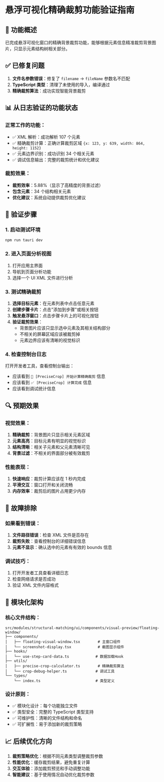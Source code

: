 # 悬浮可视化精确裁剪功能验证指南

## 🎯 功能概述

已完成悬浮可视化窗口的精确背景裁剪功能，能够根据元素信息精准裁剪背景图片，只显示元素结构树相关部分。

## ✅ 已修复问题

1. **文件名参数错误**：修复了 `filename` → `fileName` 参数名不匹配
2. **TypeScript 类型**：清理了未使用的导入，编译通过
3. **精确裁剪算法**：成功实现智能背景裁剪

## 📊 从日志验证的功能状态

### 正常工作的功能：

- ✅ XML 解析：成功解析 107 个元素
- ✅ 精确裁剪计算：正确计算裁剪区域 `{x: 123, y: 639, width: 864, height: 1152}`
- ✅ 元素边界识别：成功识别 34 个相关元素
- ✅ 调试信息输出：完整的裁剪统计和优化建议

### 裁剪效果：

- **裁剪效率**：5.88%（显示了高精度的背景过滤）
- **包含元素**：34 个结构相关元素
- **优化建议**：系统自动提供裁剪优化建议

## 🧪 验证步骤

### 1. 启动测试环境

```bash
npm run tauri dev
```

### 2. 进入页面分析视图

1. 打开应用主界面
2. 导航到页面分析功能
3. 选择一个 UI XML 文件进行分析

### 3. 测试精确裁剪

1. **选择目标元素**：在元素列表中点击任意元素
2. **创建步骤卡片**：点击"添加到步骤"或相关按钮
3. **触发悬浮窗口**：点击步骤卡片上的可视化按钮
4. **验证裁剪效果**：
   - 背景图片应该只显示选中元素及其相关结构部分
   - 不相关的屏幕区域应该被裁剪掉
   - 元素边界应该有清晰的视觉标识

### 4. 检查控制台日志

打开开发者工具，查看控制台输出：

- 应该看到 `🎯 [PreciseCrop] 开始计算精确裁剪` 信息
- 应该看到 `✅ [PreciseCrop] 计算完成` 信息
- 应该看到调试统计信息

## 🔍 预期效果

### 视觉效果：

1. **精确裁剪**：背景图片只显示相关元素区域
2. **元素高亮**：目标元素有明显的视觉标识
3. **结构清晰**：相关子元素和父元素清晰可见
4. **背景过滤**：不相关的界面部分被有效裁剪

### 性能表现：

1. **快速响应**：裁剪计算应该在 1 秒内完成
2. **平滑交互**：窗口打开和关闭流畅
3. **内存效率**：裁剪后的图片占用更少内存

## 🐛 故障排除

### 如果看到错误：

1. **文件路径错误**：检查 XML 文件是否存在
2. **裁剪失败**：查看控制台的详细错误信息
3. **元素不显示**：确认选中的元素有有效的 bounds 信息

### 调试技巧：

1. 打开开发者工具查看详细日志
2. 检查网络请求是否成功
3. 验证 XML 文件内容格式

## 🎨 模块化架构

### 核心文件结构：

```
src/modules/structural-matching/ui/components/visual-preview/floating-window/
├── components/
│   ├── floating-visual-window.tsx        # 主窗口组件
│   └── screenshot-display.tsx            # 截图显示组件
├── hooks/
│   └── use-step-card-data.ts            # 数据加载Hook
├── utils/
│   ├── precise-crop-calculator.ts        # 精确裁剪算法
│   └── crop-debug-helper.ts             # 调试工具
└── types/
    └── index.ts                         # 类型定义
```

### 设计原则：

- ✅ 模块化设计：每个功能独立文件
- ✅ 类型安全：完整的 TypeScript 类型支持
- ✅ 可维护性：清晰的文件结构和命名
- ✅ 可扩展性：易于添加新的裁剪策略

## 📈 后续优化方向

1. **裁剪策略优化**：根据不同元素类型调整裁剪参数
2. **性能优化**：缓存裁剪结果，避免重复计算
3. **交互体验**：添加裁剪预览和手动调整功能
4. **智能建议**：基于使用情况自动优化裁剪参数
